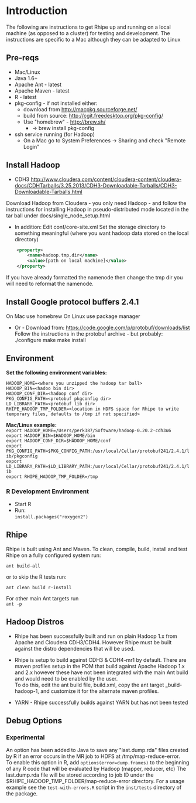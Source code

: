 # Introduction #
The following are instructions to get Rhipe up and running on a local machine (as opposed to a cluster) for testing
and development.  The instructions are specific to a Mac although they can be adapted to Linux

## Pre-reqs ##
* Mac/Linux
* Java 1.6+
* Apache Ant - latest
* Apache Maven - latest
* R - latest
* pkg-config - if not installed either:
    * download from http://macpkg.sourceforge.net/
    * build from source: http://cgit.freedesktop.org/pkg-config/
    * Use "homebrew" - http://brew.sh/
        * -> brew install pkg-config
* ssh service running (for Hadoop)
    * On a Mac go to System Preferences -> Sharing and check "Remote Login"

## Install Hadoop ##

* CDH3
http://www.cloudera.com/content/cloudera-content/cloudera-docs/CDHTarballs/3.25.2013/CDH3-Downloadable-Tarballs/CDH3-Downloadable-Tarballs.html

Download Hadoop from Cloudera - you only need Hadoop - and follow the instructions for installing Hadoop in
pseudo-distributed mode located in the tar ball under docs/single_node_setup.html

* In addition:
Edit conf/core-site.xml
Set the storage directory to something meaningful (where you want hadoop data stored on the local directory)  
```xml
    <property>  
        <name>hadoop.tmp.dir</name>  
        <value>[path on local machine]</value>  
    </property>  
```  
If you have already formatted the namenode then change the tmp dir you will need to reformat the namenode.

## Install Google protocol buffers 2.4.1 ##

On Mac use homebrew
On Linux use package manager
- Or -
Download from:
https://code.google.com/p/protobuf/downloads/list
Follow the instructions in the protobuf archive - but probably:
    ./configure
    make
    make install

## Environment ##

**Set the following environment variables:**
```
HADOOP_HOME=<where you unzipped the hadoop tar ball>  
HADOOP_BIN=<hadoo bin dir>  
HADOOP_CONF_DIR=<hadoop conf dir>  
PKG_CONFIG_PATH=<protobuf pkgconfig dir>  
LD_LIBRARY_PATH=<protobuf lib dir>  
RHIPE_HADOOP_TMP_FOLDER=<location in HDFS space for Rhipe to write temporary files, defaults to /tmp if not specified>
```
**Mac/Linux example:**  
    `export HADOOP_HOME=/Users/perk387/Software/hadoop-0.20.2-cdh3u6`    
    `export HADOOP_BIN=$HADOOP_HOME/bin`    
    `export HADOOP_CONF_DIR=$HADOOP_HOME/conf`    
    `export PKG_CONFIG_PATH=$PKG_CONFIG_PATH:/usr/local/Cellar/protobuf241/2.4.1/lib/pkgconfig`    
    `export LD_LIBRARY_PATH=$LD_LIBRARY_PATH:/usr/local/Cellar/protobuf241/2.4.1/lib`    
    `export RHIPE_HADOOP_TMP_FOLDER=/tmp`

### R Development Environment ###

* Start R
* Run:  
`install.packages("roxygen2")`

## Rhipe ##

Rhipe is built using Ant and Maven.
To clean, compile, build, install and test Rhipe on a fully configured system run:

`ant build-all`

or to skip the R tests run:

`ant clean build r-install`

For other main Ant targets run  
`ant -p`  

## Hadoop Distros ##
* Rhipe has been successfully built and run on plain Hadoop 1.x from Apache and Cloudera CDH3/CDH4.  However Rhipe must 
be built against the distro dependencies that will be used.

* Rhipe is setup to build against CDH3 & CDH4-mr1 by default.  There are maven profiles setup in the POM that build 
against Apache Hadoop 1.x and 2.x however these have not been integrated with the main Ant build and would need to be 
enabled by the user.  
To do this, edit the ant build file, build.xml, copy the ant target _build-hadoop-1, and customize it for the alternate 
maven profiles.

* YARN - Rhipe successfully builds against YARN but has not been tested

## Debug Options ##
### Experimental ###
An option has been added to Java to save any "last.dump.rda" files created by R if an error occurs in the MR job to 
HDFS at /tmp/map-reduce-error.  
To enable this option in R, add 
`options(error=dump.frames)` 
to the beginning of any R code that will be evaluated by Hadoop (mapper, reducer, etc)
The last.dump.rda file will be stored according to job ID under the $RHIPE_HADOOP_TMP_FOLDER/map-reduce-error directory.
For a usage example see the `test-with-errors.R` script in the `inst/tests` directory of the package.

